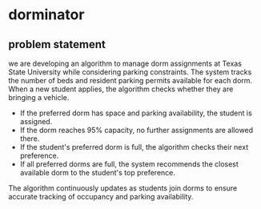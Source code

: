 # dorminator

## problem statement

we are developing an algorithm to manage dorm assignments at Texas State University while considering parking constraints. The system tracks the number of beds and resident parking permits available for each dorm. When a new student applies, the algorithm checks whether they are bringing a vehicle.

- If the preferred dorm has space and parking availability, the student is assigned.
- If the dorm reaches 95% capacity, no further assignments are allowed there.
- If the student's preferred dorm is full, the algorithm checks their next preference.
- If all preferred dorms are full, the system recommends the closest available dorm to the student's top preference.

The algorithm continuously updates as students join dorms to ensure accurate tracking of occupancy and parking availability.
